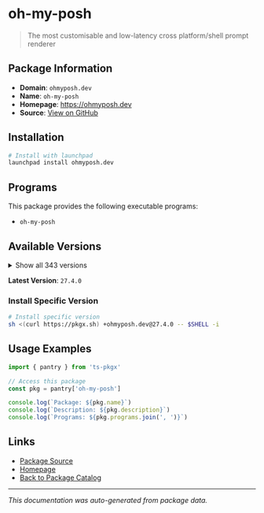 # oh-my-posh

> The most customisable and low-latency cross platform/shell prompt renderer

## Package Information

- **Domain**: `ohmyposh.dev`
- **Name**: `oh-my-posh`
- **Homepage**: https://ohmyposh.dev
- **Source**: [View on GitHub](https://github.com/pkgxdev/pantry/tree/main/projects/ohmyposh.dev/package.yml)

## Installation

```bash
# Install with launchpad
launchpad install ohmyposh.dev
```

## Programs

This package provides the following executable programs:

- `oh-my-posh`

## Available Versions

<details>
<summary>Show all 343 versions</summary>

- `27.4.0`, `27.3.1`, `27.3.0`, `27.2.1`, `27.2.0`
- `27.1.2`, `27.1.1`, `27.1.0`, `27.0.0`, `26.26.3`
- `26.26.2`, `26.26.1`, `26.26.0`, `26.25.0`, `26.24.1`
- `26.24.0`, `26.23.9`, `26.23.8`, `26.23.7`, `26.23.6`
- `26.23.5`, `26.23.4`, `26.23.3`, `26.23.2`, `26.23.1`
- `26.23.0`, `26.22.3`, `26.22.2`, `26.22.1`, `26.22.0`
- `26.21.0`, `26.20.1`, `26.20.0`, `26.19.2`, `26.19.1`
- `26.19.0`, `26.18.0`, `26.17.3`, `26.17.2`, `26.17.1`
- `26.17.0`, `26.16.1`, `26.16.0`, `26.15.0`, `26.14.3`
- `26.14.2`, `26.14.1`, `26.13.0`, `26.12.0`, `26.11.0`
- `26.10.1`, `26.10.0`, `26.9.0`, `26.8.0`, `26.7.0`
- `26.6.1`, `26.6.0`, `26.5.0`, `26.4.2`, `26.4.1`
- `26.4.0`, `26.3.0`, `26.2.2`, `26.2.1`, `26.2.0`
- `26.1.0`, `26.0.5`, `26.0.4`, `26.0.3`, `26.0.2`
- `26.0.1`, `26.0.0`, `25.23.3`, `25.23.2`, `25.23.1`
- `25.23.0`, `25.22.0`, `25.21.1`, `25.21.0`, `25.20.1`
- `25.20.0`, `25.19.0`, `25.18.0`, `25.17.0`, `25.16.1`
- `25.16.0`, `25.15.0`, `25.14.0`, `25.13.0`, `25.12.0`
- `25.11.2`, `25.11.1`, `25.11.0`, `25.10.2`, `25.10.1`
- `25.10.0`, `25.9.0`, `25.8.0`, `25.7.1`, `25.7.0`
- `25.6.1`, `25.6.0`, `25.5.1`, `25.5.0`, `25.4.3`
- `25.4.2`, `25.4.1`, `25.4.0`, `25.3.0`, `25.2.1`
- `25.2.0`, `25.1.1`, `25.1.0`, `25.0.0`, `24.19.0`
- `24.18.1`, `24.18.0`, `24.17.1`, `24.17.0`, `24.16.1`
- `24.16.0`, `24.15.1`, `24.15.0`, `24.14.0`, `24.13.1`
- `24.13.0`, `24.12.0`, `24.11.4`, `24.11.3`, `24.11.2`
- `24.11.1`, `24.11.0`, `24.10.1`, `24.10.0`, `24.9.1`
- `24.9.0`, `24.8.0`, `24.7.1`, `24.7.0`, `24.6.5`
- `24.6.4`, `24.6.3`, `24.6.2`, `24.6.1`, `24.6.0`
- `24.5.2`, `24.5.1`, `24.5.0`, `24.4.1`, `24.4.0`
- `24.3.0`, `24.2.2`, `24.2.1`, `24.2.0`, `24.1.0`
- `24.0.11`, `24.0.10`, `24.0.9`, `24.0.8`, `24.0.7`
- `24.0.6`, `24.0.5`, `24.0.4`, `24.0.3`, `24.0.2`
- `24.0.1`, `24.0.0`, `23.20.3`, `23.20.2`, `23.20.1`
- `23.20.0`, `23.19.0`, `23.18.0`, `23.17.0`, `23.16.0`
- `23.15.3`, `23.15.2`, `23.15.1`, `23.15.0`, `23.14.2`
- `23.14.1`, `23.14.0`, `23.13.4`, `23.13.3`, `23.13.2`
- `23.13.1`, `23.13.0`, `23.12.0`, `23.11.1`, `23.11.0`
- `23.10.1`, `23.10.0`, `23.9.1`, `23.9.0`, `23.8.0`
- `23.7.2`, `23.7.1`, `23.7.0`, `23.6.8`, `23.6.7`
- `23.6.6`, `23.6.5`, `23.6.4`, `23.6.3`, `23.6.2`
- `23.6.1`, `23.6.0`, `23.5.0`, `23.4.1`, `23.4.0`
- `23.3.3`, `23.3.2`, `23.3.1`, `23.3.0`, `23.2.1`
- `23.2.0`, `23.1.0`, `23.0.2`, `23.0.1`, `23.0.0`
- `22.3.0`, `22.2.0`, `22.1.0`, `22.0.3`, `22.0.2`
- `22.0.1`, `22.0.0`, `21.28.0`, `21.27.0`, `21.26.4`
- `21.26.3`, `21.26.2`, `21.26.1`, `21.26.0`, `21.25.0`
- `21.24.0`, `21.23.6`, `21.23.5`, `21.23.4`, `21.23.3`
- `21.23.2`, `21.23.1`, `21.23.0`, `21.22.0`, `21.21.3`
- `21.21.2`, `21.21.1`, `21.21.0`, `21.20.2`, `21.20.1`
- `21.20.0`, `21.19.0`, `21.18.2`, `21.18.1`, `21.18.0`
- `21.17.2`, `21.17.1`, `21.17.0`, `21.16.2`, `21.16.1`
- `21.16.0`, `21.15.1`, `21.15.0`, `21.14.0`, `21.13.1`
- `21.13.0`, `21.12.1`, `21.12.0`, `21.11.0`, `21.10.3`
- `21.10.2`, `21.10.1`, `21.10.0`, `21.9.1`, `21.9.0`
- `21.8.0`, `21.7.0`, `21.6.0`, `21.5.0`, `21.4.0`
- `21.3.0`, `21.2.2`, `21.2.1`, `21.2.0`, `21.1.0`
- `21.0.1`, `21.0.0`, `20.2.3`, `20.2.2`, `20.2.1`
- `20.2.0`, `20.1.0`, `20.0.2`, `20.0.1`, `20.0.0`
- `19.32.0`, `19.31.0`, `19.30.0`, `19.29.1`, `19.29.0`
- `19.28.0`, `19.27.0`, `19.26.1`, `19.26.0`, `19.25.0`
- `19.24.3`, `19.24.2`, `19.24.1`, `19.24.0`, `19.23.1`
- `19.23.0`, `19.22.0`, `19.21.1`, `19.21.0`, `19.20.0`
- `19.19.0`, `19.18.1`, `19.18.0`, `19.17.2`, `19.17.1`
- `19.17.0`, `19.16.2`, `19.16.1`, `19.16.0`, `19.15.1`
- `19.15.0`, `19.14.0`, `19.13.0`, `19.12.0`, `19.11.7`
- `19.11.6`, `19.11.5`, `19.11.4`, `19.11.3`, `19.11.2`
- `19.11.1`, `19.11.0`, `19.10.0`, `19.9.0`, `19.8.3`
- `19.8.2`, `19.8.1`, `19.8.0`

</details>

**Latest Version**: `27.4.0`

### Install Specific Version

```bash
# Install specific version
sh <(curl https://pkgx.sh) +ohmyposh.dev@27.4.0 -- $SHELL -i
```

## Usage Examples

```typescript
import { pantry } from 'ts-pkgx'

// Access this package
const pkg = pantry['oh-my-posh']

console.log(`Package: ${pkg.name}`)
console.log(`Description: ${pkg.description}`)
console.log(`Programs: ${pkg.programs.join(', ')}`)
```

## Links

- [Package Source](https://github.com/pkgxdev/pantry/tree/main/projects/ohmyposh.dev/package.yml)
- [Homepage](https://ohmyposh.dev)
- [Back to Package Catalog](../../package-catalog.md)

---

*This documentation was auto-generated from package data.*
